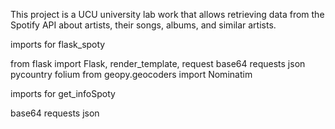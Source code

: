 This project is a UCU university lab work that allows retrieving data from the Spotify API about artists, their songs, albums, and similar artists.

imports for flask_spoty

from flask import Flask, render_template, request
base64
requests
json
pycountry
folium
from geopy.geocoders import Nominatim

imports for get_infoSpoty

base64
requests
json

